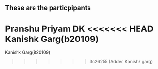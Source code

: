 ## These are the particpipants
Pranshu
Priyam
DK
<<<<<<< HEAD
Kanishk Garg(b20109)
=======
Kanishk Garg(B20109)
>>>>>>> 3c26255 (Added Kanishk garg)
